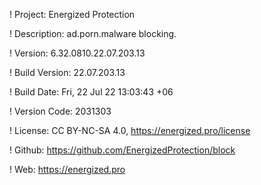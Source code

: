 ! Project: Energized Protection

! Description: ad.porn.malware blocking.

! Version: 6.32.0810.22.07.203.13

! Build Version: 22.07.203.13

! Build Date: Fri, 22 Jul 22 13:03:43 +06

! Version Code: 2031303

! License: CC BY-NC-SA 4.0, https://energized.pro/license

! Github: https://github.com/EnergizedProtection/block

! Web: https://energized.pro
